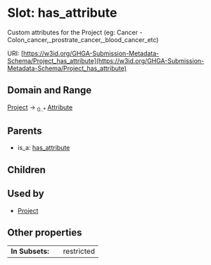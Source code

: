 
# Slot: has_attribute


Custom attributes for the Project  (eg: Cancer - Colon_cancer,_prostrate_cancer,_blood_cancer_etc)

URI: [https://w3id.org/GHGA-Submission-Metadata-Schema/Project_has_attribute](https://w3id.org/GHGA-Submission-Metadata-Schema/Project_has_attribute)


## Domain and Range

[Project](Project.md) &#8594;  <sub>0..\*</sub> [Attribute](Attribute.md)

## Parents

 *  is_a: [has_attribute](has_attribute.md)

## Children


## Used by

 * [Project](Project.md)

## Other properties

|  |  |  |
| --- | --- | --- |
| **In Subsets:** | | restricted |

